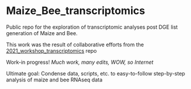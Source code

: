 # Maize_Bee_transcriptomics
Public repo for the exploration of transcriptomic analyses post DGE list generation of Maize and Bee.

This work was the result of collaborative efforts from the [2021_workshop_transcriptomics](https://github.com/ISUgenomics/2021_workshop_transcriptomics) repo

Work-in progress! *Much work, many edits, WOW, so Internet*

Ultimate goal: Condense data, scripts, etc. to easy-to-follow step-by-step analysis of maize and bee RNAseq data
